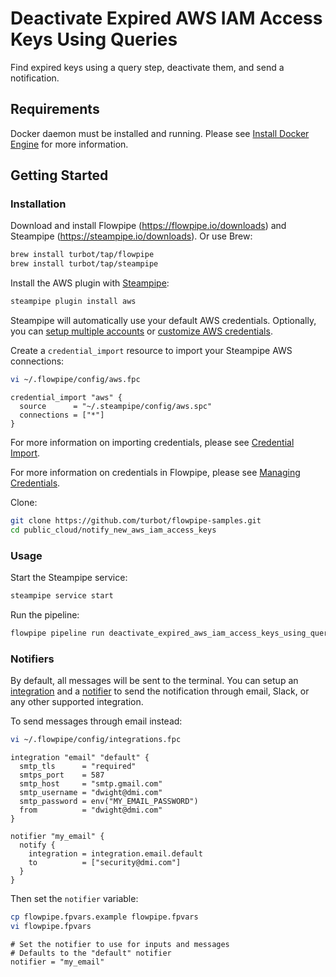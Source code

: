 # Deactivate Expired AWS IAM Access Keys Using Queries

Find expired keys using a query step, deactivate them, and send a notification.

## Requirements

Docker daemon must be installed and running. Please see [Install Docker Engine](https://docs.docker.com/engine/install/) for more information.

## Getting Started

### Installation

Download and install Flowpipe (https://flowpipe.io/downloads) and Steampipe (https://steampipe.io/downloads). Or use Brew:

```sh
brew install turbot/tap/flowpipe
brew install turbot/tap/steampipe
```

Install the AWS plugin with [Steampipe](https://steampipe.io):

```sh
steampipe plugin install aws
```

Steampipe will automatically use your default AWS credentials. Optionally, you can [setup multiple accounts](https://hub.steampipe.io/plugins/turbot/aws#multi-account-connections) or [customize AWS credentials](https://hub.steampipe.io/plugins/turbot/aws#configuring-aws-credentials).

Create a `credential_import` resource to import your Steampipe AWS connections:

```sh
vi ~/.flowpipe/config/aws.fpc
```

```hcl
credential_import "aws" {
  source      = "~/.steampipe/config/aws.spc"
  connections = ["*"]
}
```

For more information on importing credentials, please see [Credential Import](https://flowpipe.io/docs/reference/config-files/credential_import).

For more information on credentials in Flowpipe, please see [Managing Credentials](https://flowpipe.io/docs/run/credentials).

Clone:

```sh
git clone https://github.com/turbot/flowpipe-samples.git
cd public_cloud/notify_new_aws_iam_access_keys
```

### Usage

Start the Steampipe service:

```sh
steampipe service start
```

Run the pipeline:

```sh
flowpipe pipeline run deactivate_expired_aws_iam_access_keys_using_query_step
```

### Notifiers

By default, all messages will be sent to the terminal. You can setup an [integration](https://flowpipe.io/docs/reference/config-files/integration) and a [notifier](https://flowpipe.io/docs/reference/config-files/notifier) to send the notification through email, Slack, or any other supported integration.

To send messages through email instead:

```sh
vi ~/.flowpipe/config/integrations.fpc
```

```hcl
integration "email" "default" {
  smtp_tls      = "required"
  smtps_port    = 587
  smtp_host     = "smtp.gmail.com"
  smtp_username = "dwight@dmi.com"
  smtp_password = env("MY_EMAIL_PASSWORD")
  from          = "dwight@dmi.com"
}

notifier "my_email" {
  notify {
    integration = integration.email.default
    to          = ["security@dmi.com"]
  }
}
```

Then set the `notifier` variable:

```sh
cp flowpipe.fpvars.example flowpipe.fpvars
vi flowpipe.fpvars
```

```hcl
# Set the notifier to use for inputs and messages
# Defaults to the "default" notifier
notifier = "my_email"
```
